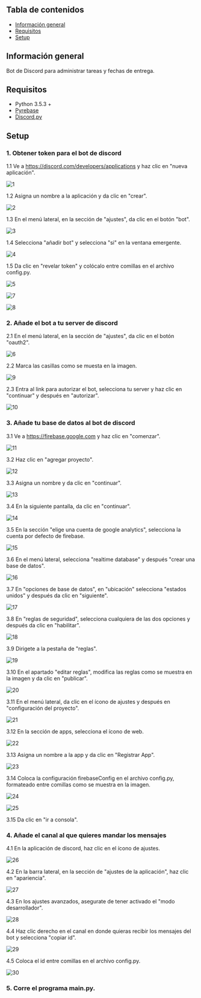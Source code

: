 ## Tabla de contenidos
* [Información general](#información-general)
* [Requisitos](#requisitos)
* [Setup](#setup)

## Información general
Bot de Discord para administrar tareas y fechas de entrega.
	
## Requisitos
* Python 3.5.3 +
* [Pyrebase](https://github.com/thisbejim/Pyrebase)
* [Discord.py](https://pypi.org/project/discord.py/)
	
## Setup
### 1. Obtener token para el bot de discord

1.1 Ve a https://discord.com/developers/applications y haz clic en "nueva aplicación".

![1](./imgs/1.png)

1.2 Asigna un nombre a la aplicación y da clic en "crear".

![2](./imgs/2.png)

1.3 En el menú lateral, en la sección de "ajustes", da clic en el botón "bot".

![3](./imgs/3.png)

1.4 Selecciona "añadir bot" y selecciona "si" en la ventana emergente.

![4](./imgs/4.png)

1.5 Da clic en "revelar token" y colócalo entre comillas en el archivo config.py.

![5](./imgs/5.png)

![7](./imgs/7.png)

![8](./imgs/8.png)

### 2. Añade el bot a tu server de discord

2.1 En el menú lateral, en la sección de "ajustes", da clic en el botón "oauth2".

![6](./imgs/6.png)

2.2 Marca las casillas como se muesta en la imagen.

![9](./imgs/9.png)

2.3 Entra al link para autorizar el bot, selecciona tu server y haz clic en "continuar" y después en "autorizar".

![10](./imgs/10.png)

### 3. Añade tu base de datos al bot de discord

3.1 Ve a https://firebase.google.com y haz clic en "comenzar".

![11](./imgs/11.png)

3.2 Haz clic en "agregar proyecto".

![12](./imgs/12.png)

3.3 Asigna un nombre y da clic en "continuar".

![13](./imgs/13.png)

3.4 En la siguiente pantalla, da clic en "continuar".

![14](./imgs/14.png)

3.5 En la sección "elige una cuenta de google analytics", selecciona la cuenta por defecto de firebase.

![15](./imgs/15.png)

3.6 En el menú lateral, selecciona "realtime database" y después "crear una base de datos".

![16](./imgs/16.png)

3.7 En "opciones de base de datos", en "ubicación" selecciona "estados unidos" y después da clic en "siguiente".

![17](./imgs/17.png)

3.8 En "reglas de seguridad", selecciona cualquiera de las dos opciones y después da clic en "habilitar".

![18](./imgs/18.png)

3.9 Dirigete a la pestaña de "reglas".

![19](./imgs/19.png)

3.10 En el apartado "editar reglas", modifica las reglas como se muestra en la imagen y da clic en "publicar".

![20](./imgs/20.png)

3.11 En el menú lateral, da clic en el ícono de ajustes y después en "configuración del proyecto".

![21](./imgs/21.png)

3.12 En la sección de apps, selecciona el ícono de web.

![22](./imgs/22.png)

3.13 Asigna un nombre a la app y da clic en "Registrar App".

![23](./imgs/23.png)

3.14 Coloca la configuración firebaseConfig en el archivo config.py, formateado entre comillas como se muestra en la imagen.

![24](./imgs/24.png)

![25](./imgs/25.png)

3.15 Da clic en "ir a consola".

### 4. Añade el canal al que quieres mandar los mensajes

4.1 En la aplicación de discord, haz clic en el ícono de ajustes.

![26](./imgs/26.png)

4.2 En la barra lateral, en la sección de "ajustes de la aplicación", haz clic en "apariencia".

![27](./imgs/27.png)

4.3 En los ajustes avanzados, asegurate de tener activado el "modo desarrollador".

![28](./imgs/28.png)

4.4 Haz clic derecho en el canal en donde quieras recibir los mensajes del bot y selecciona "copiar id".

![29](./imgs/29.png)

4.5 Coloca el id entre comillas en el archivo config.py.

![30](./imgs/30.png)

### 5. Corre el programa main.py.
